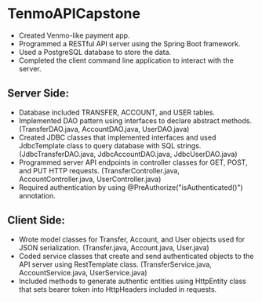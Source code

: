 # TenmoAPICapstone

* Created Venmo-like payment app.
* Programmed a RESTful API server using the Spring Boot framework.
* Used a PostgreSQL database to store the data.
* Completed the client command line application to interact with the server.

## Server Side:

* Database included TRANSFER, ACCOUNT, and USER tables.
* Implemented DAO pattern using interfaces to declare abstract methods. (TransferDAO.java, AccountDAO.java, UserDAO.java)
* Created JDBC classes that implemented interfaces and used JdbcTemplate class to query database with SQL strings. (JdbcTransferDAO.java, JdbcAccountDAO.java, JdbcUserDAO.java)
* Programmed server API endpoints in controller classes for GET, POST, and PUT HTTP requests. (TransferController.java, AccountController.java, UserController.java)
* Required authentication by using @PreAuthorize("isAuthenticated()") annotation.

## Client Side:

* Wrote model classes for Transfer, Account, and User objects used for JSON serialization. (Transfer.java, Account.java, User.java)
* Coded service classes that create and send authenticated objects to the API server using RestTemplate class. (TransferService.java, AccountService.java, UserService.java)
* Included methods to generate authentic entities using HttpEntity class that sets bearer token into HttpHeaders included in requests.
